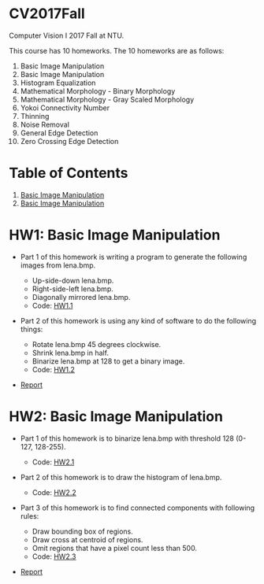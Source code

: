 # CV2017Fall
Computer Vision I 2017 Fall at NTU.

This course has 10 homeworks. The 10 homeworks are as follows:

1. Basic Image Manipulation
2. Basic Image Manipulation
3. Histogram Equalization
4. Mathematical Morphology - Binary Morphology
5. Mathematical Morphology - Gray Scaled Morphology
6. Yokoi Connectivity Number
7. Thinning
8. Noise Removal
9. General Edge Detection
10. Zero Crossing Edge Detection

# Table of Contents
<!--ts-->
   1. [Basic Image Manipulation](https://github.com/JasonYao81000/CV2017Fall/blob/master/README.md#hw1-basic-image-manipulation)
   2. [Basic Image Manipulation](https://github.com/JasonYao81000/CV2017Fall/blob/master/README.md#hw2-basic-image-manipulation)
<!--te-->

# HW1: Basic Image Manipulation
* Part 1 of this homework is writing a program to generate the following images from lena.bmp.
   * Up-side-down lena.bmp.
   * Right-side-left lena.bmp.
   * Diagonally mirrored lena.bmp.
   * Code: [HW1.1](https://github.com/JasonYao81000/CV2017Fall/tree/master/HW1/HW1.1)
   
* Part 2 of this homework is using any kind of software to do the following things:
   * Rotate lena.bmp 45 degrees clockwise.
   * Shrink lena.bmp in half.
   * Binarize lena.bmp at 128 to get a binary image.
   * Code: [HW1.2](https://github.com/JasonYao81000/CV2017Fall/tree/master/HW1/HW1.2)
         
* [Report](https://github.com/JasonYao81000/CV2017Fall/blob/master/HW1/CV1_HW1_%E5%A7%9A%E5%98%89%E6%98%87_R06922002.pdf)

# HW2: Basic Image Manipulation
* Part 1 of this homework is to binarize lena.bmp with threshold 128 (0-127, 128-255).
   * Code: [HW2.1](https://github.com/JasonYao81000/CV2017Fall/tree/master/HW2/HW2.1)
   
* Part 2 of this homework is to draw the histogram of lena.bmp.
   * Code: [HW2.2](https://github.com/JasonYao81000/CV2017Fall/tree/master/HW2/HW2.2)
   
* Part 3 of this homework is to find connected components with following rules:
   * Draw bounding box of regions.
   * Draw cross at centroid of regions.
   * Omit regions that have a pixel count less than 500.
   * Code: [HW2.3](https://github.com/JasonYao81000/CV2017Fall/tree/master/HW2/HW2.3)
   
* [Report](https://github.com/JasonYao81000/CV2017Fall/blob/master/HW2/CV1_HW2_%E5%A7%9A%E5%98%89%E6%98%87_R06922002.pdf)
